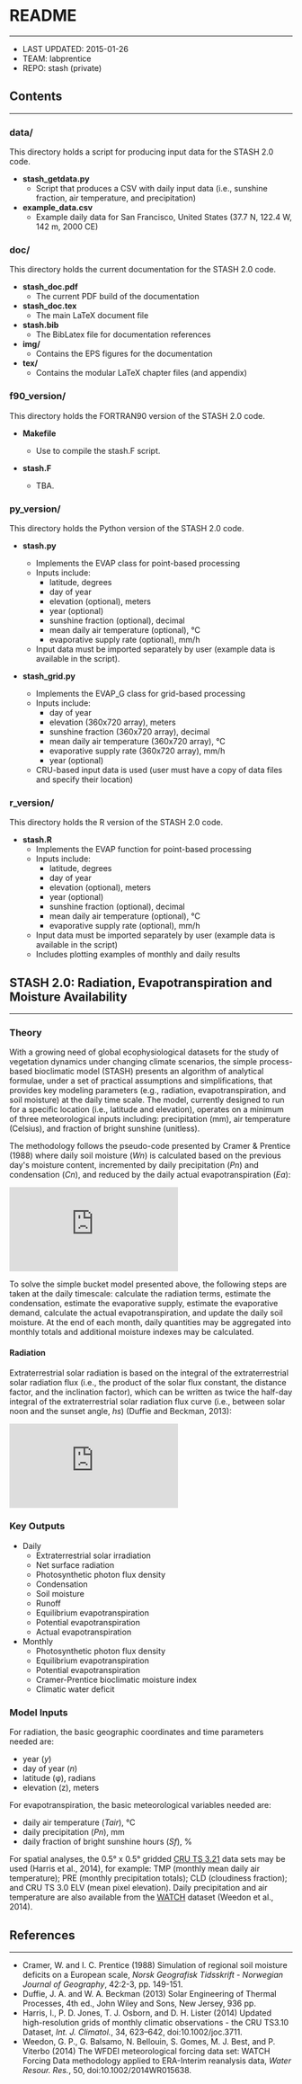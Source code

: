 # README
---------------

* LAST UPDATED: 2015-01-26
* TEAM: labprentice
* REPO: stash (private)

## Contents
--------------------
### data/
This directory holds a script for producing input data for the STASH 2.0 code.

* __stash_getdata.py__
    * Script that produces a CSV with daily input data (i.e., sunshine fraction, air temperature, and precipitation)
* __example_data.csv__
    * Example daily data for San Francisco, United States (37.7 N, 122.4 W, 142 m, 2000 CE)

### doc/
This directory holds the current documentation for the STASH 2.0 code.

* __stash_doc.pdf__
    * The current PDF build of the documentation
* __stash_doc.tex__
    * The main LaTeX document file
* __stash.bib__
    * The BibLatex file for documentation references
* __img/__
    * Contains the EPS figures for the documentation
* __tex/__
    * Contains the modular LaTeX chapter files (and appendix)

### f90_version/
This directory holds the FORTRAN90 version of the STASH 2.0 code. 

* __Makefile__ 
    * Use to compile the stash.F script.

* __stash.F__ 
    * TBA.

### py_version/
This directory holds the Python version of the STASH 2.0 code. 

* __stash.py__ 
    * Implements the EVAP class for point-based processing 
    * Inputs include:
        * latitude, degrees
        * day of year
        * elevation (optional), meters
        * year (optional)
        * sunshine fraction (optional), decimal
        * mean daily air temperature (optional), °C
        * evaporative supply rate (optional), mm/h
    * Input data must be imported separately by user (example data is available in the script).

* __stash_grid.py__ 
    * Implements the EVAP_G class for grid-based processing 
    * Inputs include:
        * day of year
        * elevation (360x720 array), meters
        * sunshine fraction (360x720 array), decimal
        * mean daily air temperature (360x720 array), °C
        * evaporative supply rate (360x720 array), mm/h
        * year (optional)
    * CRU-based input data is used (user must have a copy of data files and specify their location)

### r_version/
This directory holds the R version of the STASH 2.0 code. 

* __stash.R__ 
    * Implements the EVAP function for point-based processing 
    * Inputs include:
        * latitude, degrees
        * day of year
        * elevation (optional), meters
        * year (optional)
        * sunshine fraction (optional), decimal
        * mean daily air temperature (optional), °C
        * evaporative supply rate (optional), mm/h
    * Input data must be imported separately by user (example data is available in the script)
    * Includes plotting examples of monthly and daily results


## STASH 2.0: Radiation, Evapotranspiration and Moisture Availability
----------------------------------------------------------------------------
### Theory
With a growing need of global ecophysiological datasets for the study of vegetation dynamics under changing climate scenarios, the simple process-based bioclimatic model (STASH) presents an algorithm of analytical formulae, under a set of practical assumptions and simplifications, that provides key modeling parameters (e.g., radiation, evapotranspiration, and soil moisture) at the daily time scale. The model, currently designed to run for a specific location (i.e., latitude and elevation), operates on a minimum of three meteorological inputs including: precipitation (mm), air temperature (Celsius), and fraction of bright sunshine (unitless).

The methodology follows the pseudo-code presented by Cramer & Prentice (1988) where daily soil moisture (*Wn*) is calculated based on the previous day's moisture content, incremented by daily precipitation (*Pn*) and condensation (*Cn*), and reduced by the daily actual evapotranspiration (*Ea*):

![equation](http://www.sciweavers.org/tex2img.php?eq=W_n%20%3D%20W_%7Bn-1%7D%20%2B%20P_n%20%2B%20C_n%20-%20E%5Ea_n&bc=White&fc=Black&im=jpg&fs=12&ff=arev&edit=0)

To solve the simple bucket model presented above, the following steps are taken at the daily timescale: calculate the radiation terms, estimate the condensation, estimate the evaporative supply, estimate the evaporative demand, calculate the actual evapotranspiration, and update the daily soil moisture. At the end of each month, daily quantities may be aggregated into monthly totals and additional moisture indexes may be calculated.

#### Radiation
Extraterrestrial solar radiation is based on the integral of the extraterrestrial solar radiation flux (i.e., the product of the solar flux constant, the distance factor, and the inclination factor), which can be written as twice the half-day integral of the extraterrestrial solar radiation flux curve (i.e., between solar noon and the sunset angle, *hs*) (Duffie and Beckman, 2013):

![equation](http://www.sciweavers.org/tex2img.php?eq=H_o%20%3D%202%20%5Cint_%7Bh%3D0%7D%5E%7Bh_s%7D%20I_o%20%3D%20%20%5Cfrac%7B86400%7D%7B%5Cpi%7D%20I_%7Bsc%7D%5C%3B%20d_r%5C%3B%20%5Cleft%28h_s%5C%3B%20%5Csin%20%5Cdelta%5C%3B%20%5Csin%20%5Cphi%20%2B%20%5Ccos%20%5Cdelta%5C%3B%20%5Ccos%20%5Cphi%5C%3B%20%5Csin%20h_s%20%5Cright%29%20%20%20&bc=White&fc=Black&im=jpg&fs=12&ff=arev&edit=0)

### Key Outputs
* Daily
    * Extraterrestrial solar irradiation
    * Net surface radiation
    * Photosynthetic photon flux density
    * Condensation
    * Soil moisture
    * Runoff
    * Equilibrium evapotranspiration
    * Potential evapotranspiration
    * Actual evapotranspiration
* Monthly
    * Photosynthetic photon flux density
    * Equilibrium evapotranspiration
    * Potential evapotranspiration
    * Cramer-Prentice bioclimatic moisture index
    * Climatic water deficit

### Model Inputs
For radiation, the basic geographic coordinates and time parameters needed are:

* year (*y*)
* day of year (*n*)
* latitude (φ), radians
* elevation (z), meters

For evapotranspiration, the basic meteorological variables needed are:

* daily air temperature (*Tair*), °C
* daily precipitation (*Pn*), mm
* daily fraction of bright sunshine hours (*Sf*), %

For spatial analyses, the 0.5° x 0.5° gridded [CRU TS 3.21](http://badc.nerc.ac.uk/view/badc.nerc.ac.uk__ATOM__ACTIVITY_0c08abfc-f2d5-11e2-a948-00163e251233) data sets may be used (Harris et al., 2014), for example: TMP (monthly mean daily air temperature); PRE (monthly precipitation totals); CLD (cloudiness fraction); and CRU TS 3.0 ELV (mean pixel elevation). Daily precipitation and air temperature are also available from the [WATCH](http://www.eu-watch.org/data_availability) dataset (Weedon et al., 2014).


## References
--------------------
* Cramer, W. and I. C. Prentice (1988) Simulation of regional soil moisture deficits on a European scale, _Norsk Geografisk Tidsskrift - Norwegian Journal of Geography_, 42:2-3, pp. 149-151.
* Duffie, J. A. and W. A. Beckman (2013) Solar Engineering of Thermal Processes, 4th ed., John Wiley and Sons, New Jersey, 936 pp.
* Harris, I., P. D. Jones, T. J. Osborn, and D. H. Lister (2014) Updated high-resolution grids of monthly climatic observations - the CRU TS3.10 Dataset, _Int. J. Climatol._, 34, 623–642, doi:10.1002/joc.3711.
* Weedon, G. P., G. Balsamo, N. Bellouin, S. Gomes, M. J. Best, and P. Viterbo (2014) The WFDEI meteorological forcing data set: WATCH Forcing Data methodology applied to ERA-Interim reanalysis data, _Water Resour. Res._, 50, doi:10.1002/2014WR015638.